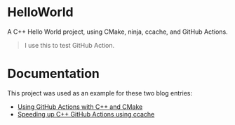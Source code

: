 # HelloWorld
A C++ Hello World project, using CMake, ninja, ccache, and GitHub Actions.

> I use this to test GitHub Action.

# Documentation
This project was used as an example for these two blog entries:

* [Using GitHub Actions with C++ and CMake](https://cristianadam.eu/20191222/using-github-actions-with-c-plus-plus-and-cmake/)
* [Speeding up C++ GitHub Actions using ccache](https://cristianadam.eu/20200113/speeding-up-c-plus-plus-github-actions-using-ccache/) 
